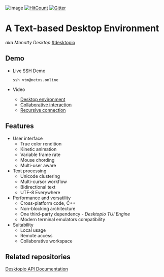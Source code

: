 ![image](https://dice.netxs.online/cloud/vtm/mde_banner_v1.03.png)
[![HitCount](https://views.whatilearened.today/views/github/netxs-group/VTM.svg)](https://github.com/netxs-group/VTM)
[![Gitter](https://badges.gitter.im/netxs-group/VTM.svg)](https://gitter.im/netxs-group/VTM?utm_source=badge&utm_medium=badge&utm_campaign=pr-badge)

# A Text-based Desktop Environment
_aka Monotty Desktop_ [#desktopio](https://twitter.com/desktopio)

## Demo
- Live SSH Demo  
    
    `ssh vtm@netxs.online`  
      
- Video
  - [Desktop environment](https://youtu.be/fLumnSctakY)
  - [Collaborative interaction](https://youtu.be/0zU4e5Vam8c)
  - [Recursive connection](https://youtu.be/Fm5X75sO62c)

## Features
- User interface
  - True color rendition
  - Kinetic animation
  - Variable frame rate
  - Mouse chording
  - Multi-user aware
- Text processing
  - Unicode clustering
  - Multi-cursor workflow
  - Bidirectional text
  - UTF-8 Everywhere
- Performance and versatility
  - Cross-platform code, C++
  - Non-blocking architecture
  - One third-party dependency - _Desktopio TUI Engine_
  - Modern terminal emulators compatibility
- Suitability
  - Local usage
  - Remote access
  - Сollaborative workspace

## Related repositories
[Desktopio API Documentation](https://github.com/netxs-group/Desktopio-Docs)
